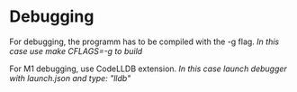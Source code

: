 # Debugging

For debugging, the programm has to be compiled with the -g flag. 
_In this case use make CFLAGS=-g to build_

For M1 debugging, use CodeLLDB extension. 
_In this case launch debugger with launch.json and type: "lldb"_